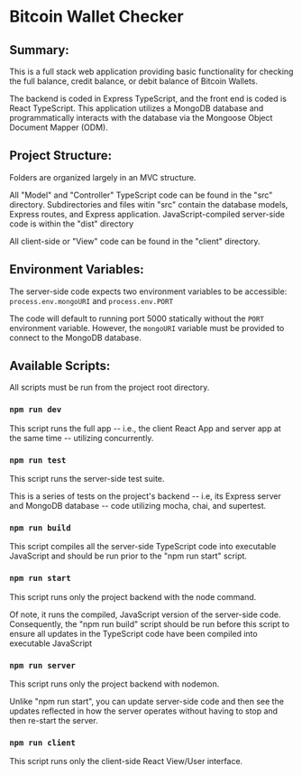 # Bitcoin Wallet Checker

## Summary:
This is a full stack web application providing basic functionality for checking the full balance, credit balance, or debit balance of Bitcoin Wallets.

The backend is coded in Express TypeScript, and the front end is coded is React TypeScript. This application utilizes a MongoDB database and programmatically interacts with the database via the Mongoose Object Document Mapper (ODM).

## Project Structure:
Folders are organized largely in an MVC structure.

All "Model" and "Controller" TypeScript code can be found in the "src" directory. Subdirectories and files witin "src" contain the database models, Express routes, and Express application. JavaScript-compiled server-side code is within the "dist" directory

All client-side or "View" code can be found in the "client" directory.

## Environment Variables:
The server-side code expects two environment variables to be accessible:
`process.env.mongoURI` and `process.env.PORT`

The code will default to running port 5000 statically without the `PORT` environment variable. However, the `mongoURI` variable must be provided to connect to the MongoDB database.

## Available Scripts:
All scripts must be run from the project root directory.

### `npm run dev`
This script runs the full app -- i.e., the client React App and server app at the same time -- utilizing concurrently.

### `npm run test`
This script runs the server-side test suite.

This is a series of tests on the project's backend -- i.e, its Express server and MongoDB database -- code utilizing mocha, chai, and supertest.

### `npm run build`
This script compiles all the server-side TypeScript code into executable JavaScript and should be run prior to the "npm run start" script.

### `npm run start`
This script runs only the project backend with the node command.

Of note, it runs the compiled, JavaScript version of the server-side code. Consequently, the "npm run build" script should be run before this script to ensure all updates in the TypeScript code have been compiled into executable JavaScript

### `npm run server`
This script runs only the project backend with nodemon.

Unlike "npm run start", you can update server-side code and then see the updates reflected in how the server operates without having to stop and then re-start the server.

### `npm run client`
This script runs only the client-side React View/User interface.
